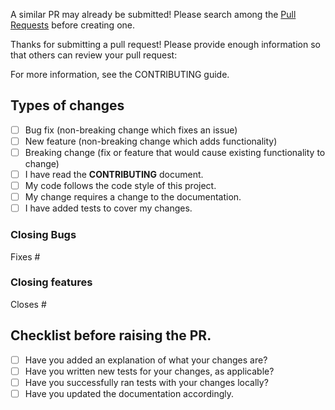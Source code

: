 A similar PR may already be submitted! Please search among the  [Pull Requests](https://github.com/Keith3895/vigilant-octo-broccoli/pulls) before creating one.

Thanks for submitting a pull request! Please provide enough information so that others can review your pull request:

For more information, see the CONTRIBUTING guide.


## Types of changes
<!--- What types of changes does your code introduce? Put an `x` in all the boxes that apply: -->
- [ ] Bug fix (non-breaking change which fixes an issue)
- [ ] New feature (non-breaking change which adds functionality)
- [ ] Breaking change (fix or feature that would cause existing functionality to change)
- [ ] I have read the **CONTRIBUTING** document.
- [ ] My code follows the code style of this project.
- [ ] My change requires a change to the documentation.
- [ ] I have added tests to cover my changes.

<!--- If your PR is a bugfix please fill in the following section. Add the issue numbers. eg #12-->
### Closing Bugs
Fixes #

<!--- If your PR is a bugfix please fill in the following section. Add the issue numbers. eg #12-->
### Closing features
Closes #

## Checklist before raising the PR.
* [ ] Have you added an explanation of what your changes are?
* [ ] Have you written new tests for your changes, as applicable?
* [ ] Have you successfully ran tests with your changes locally?
* [ ] Have you updated the documentation accordingly.